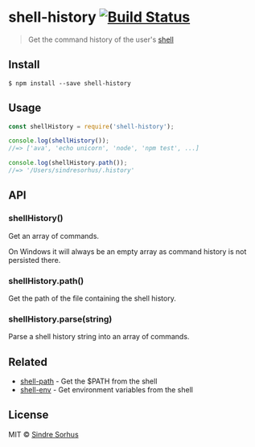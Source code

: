 # shell-history [![Build Status](https://travis-ci.org/sindresorhus/shell-history.svg?branch=master)](https://travis-ci.org/sindresorhus/shell-history)

> Get the command history of the user's [shell](https://en.wikipedia.org/wiki/Shell_(computing))


## Install

```
$ npm install --save shell-history
```


## Usage

```js
const shellHistory = require('shell-history');

console.log(shellHistory());
//=> ['ava', 'echo unicorn', 'node', 'npm test', ...]

console.log(shellHistory.path());
//=> '/Users/sindresorhus/.history'
```


## API

### shellHistory()

Get an array of commands.

On Windows it will always be an empty array as command history is not persisted there.

### shellHistory.path()

Get the path of the file containing the shell history.

### shellHistory.parse(string)

Parse a shell history string into an array of commands.


## Related

- [shell-path](https://github.com/sindresorhus/shell-path) - Get the $PATH from the shell
- [shell-env](https://github.com/sindresorhus/shell-env) - Get environment variables from the shell


## License

MIT © [Sindre Sorhus](https://sindresorhus.com)
